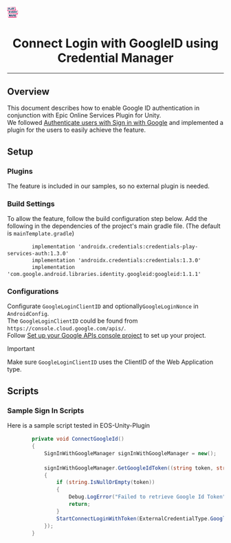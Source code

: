 <a href="/com.playeveryware.eos/README.md"><img src="/com.playeveryware.eos/Documentation~/images/PlayEveryWareLogo.gif" alt="README.md" width="5%"/></a>

# <div align="center">Connect Login with GoogleID using Credential Manager</div>
---

## Overview

This document describes how to enable Google ID authentication in conjunction with Epic Online Services Plugin for Unity.  
We followed [Authenticate users with Sign in with Google](https://developer.android.com/identity/sign-in/credential-manager-siwg) and implemented a plugin for the users to easily achieve the feature.

## Setup

### Plugins
The feature is included in our samples, so no external plugin is needed.

### Build Settings
To allow the feature, follow the build configuration step below. 
Add the following in the dependencies of the project's main gradle file. (The default is `mainTemplate.gradle`) 
```
        implementation 'androidx.credentials:credentials-play-services-auth:1.3.0'
        implementation 'androidx.credentials:credentials:1.3.0'
        implementation 'com.google.android.libraries.identity.googleid:googleid:1.1.1'
```

### Configurations
Configurate `GoogleLoginClientID` and optionally`GoogleLoginNonce` in `AndroidConfig`.   
The `GoogleLoginClientID` could be found from `https://console.cloud.google.com/apis/`.  
Follow [Set up your Google APIs console project](https://developer.android.com/identity/sign-in/credential-manager-siwg#set-google) to set up your project.  
> [!IMPORTANT]
> Make sure `GoogleLoginClientID` uses the ClientID of the Web Application type.

## Scripts

### Sample Sign In Scripts

Here is a sample script tested in EOS-Unity-Plugin

```cs
        private void ConnectGoogleId()
        {
            SignInWithGoogleManager signInWithGoogleManager = new();

            signInWithGoogleManager.GetGoogleIdToken((string token, string username) => 
            {
                if (string.IsNullOrEmpty(token))
                {
                    Debug.LogError("Failed to retrieve Google Id Token");
                    return;
                }
                StartConnectLoginWithToken(ExternalCredentialType.GoogleIdToken, token, username);
            });
        }
```

